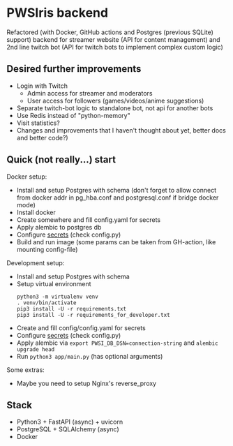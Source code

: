 # PWSIris backend

Refactored (with Docker, GitHub actions and Postgres (previous SQLite) support) backend for streamer website (API for content management) and 2nd line twitch bot (API for twitch bots to implement complex custom logic)

## Desired further improvements
-   Login with Twitch
    -   Admin access for streamer and moderators
    -   User access for followers (games/videos/anime suggestions)
-   Separate twitch-bot logic to standalone bot, not api for another bots
-   Use Redis instead of "python-memory"
-   Visit statistics?
-   Changes and improvements that I haven't thought about yet, better docs and better code?)

## Quick (not really...) start

Docker setup:
-   Install and setup Postgres with schema (don't forget to allow connect from docker addr in pg_hba.conf and postgresql.conf if bridge docker mode)
-   Install docker
-   Create somewhere and fill config.yaml for secrets
-   Apply alembic to postgres db
-   Configure [secrets](https://github.com/mirakzen-secrets-manager/backend) (check config.py)
-   Build and run image (some params can be taken from GH-action, like mounting config-file)

Development setup:
-   Install and setup Postgres with schema
-   Setup virtual environment
    ```shell
    python3 -m virtualenv venv
    . venv/bin/activate
    pip3 install -U -r requirements.txt
    pip3 install -U -r requirements_for_developer.txt
    ```
-   Create and fill config/config.yaml for secrets
-   Configure [secrets](https://github.com/mirakzen-secrets-manager/backend) (check config.py)
-   Apply alembic via `export PWSI_DB_DSN=connection-string` and `alembic upgrade head`
-   Run `python3 app/main.py` (has optional arguments)

Some extras:
-   Maybe you need to setup Nginx's reverse_proxy

## Stack
-   Python3 + FastAPI (async) + uvicorn
-   PostgreSQL + SQLAlchemy (async)
-   Docker
